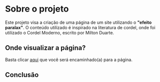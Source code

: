 <h1>Sobre o projeto</h1>
 Este projeto visa a criação de uma página de um site utilizando o <strong>"efeito paralax"</strong>. O conteúdo utilizado é inspirado na literatura de cordel, onde foi utilizado o Cordel Moderno, escrito por Milton Duarte.

<h2>Onde visualizar a página?</h2>
 Basta clicar <a href="C:\Users\andre\Desktop\Projetos - Portifólio\Cordel_Moderno-Efeito_Paralax\index.html" target="_blank">aqui</a> que você será encaminhado(a) para a página.
 
 <h2>Conclusão</h2>
  

